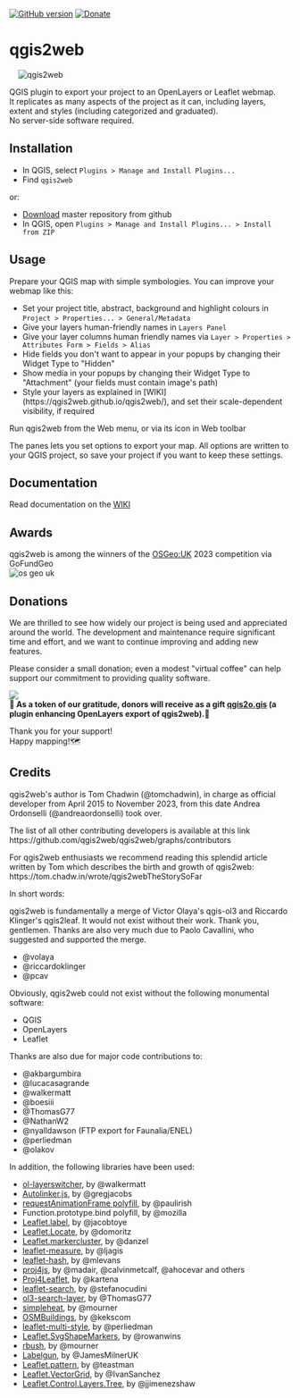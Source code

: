[![GitHub version](https://badge.fury.io/gh/tomchadwin%2Fqgis2web.svg)](https://badge.fury.io/gh/tomchadwin%2Fqgis2web)
[![Donate](https://img.shields.io/badge/donate%20to-qgis2web-green)](https://www.opengis.it/buy-me-a-coffee/)
<h1>qgis2web</h1>

&nbsp;&nbsp;&nbsp;&nbsp;![qgis2web](https://github.com/qgis2web/qgis2web/blob/master/icons/qgis2web.png)

QGIS plugin to export your project to an OpenLayers or Leaflet webmap.</br>
It replicates as many aspects of the project as it can, including layers, extent and styles (including categorized and graduated).</br>
No server-side software required.

<h2>Installation</h2>
<ul>
    <li>In QGIS, select <code>Plugins > Manage and Install Plugins...</code></li>
    <li>Find <code>qgis2web</code></li>
</ul>
<p>or:</p>
<ul>
    <li><a href="https://github.com/qgis2web/qgis2web/archive/master.zip" target="_blank">Download</a> master repository from github</li>
	<li>In QGIS, open <code>Plugins &gt; Manage and Install Plugins... &gt; Install from ZIP</code></li>	
				
</ul>

<h2>Usage</h2>
<p>Prepare your QGIS map with simple symbologies. You can improve your webmap like this:
</p>
<ul>
    <li>Set your project title, abstract, background and highlight colours in <code>Project > Properties... > General/Metadata</code></li>
    <li>Give your layers human-friendly names in <code>Layers Panel</code></li>
    <li>Give your layer columns human friendly names via <code>Layer > Properties > Attributes Form > Fields > Alias</code></li>
    <li>Hide fields you don't want to appear in your popups by changing their Widget Type to "Hidden"</li>
    <li>Show media in your popups by changing their Widget Type to "Attachment" (your fields must contain image's path)</li>
    <li>Style your layers as explained in [WIKI](https://qgis2web.github.io/qgis2web/), and set their scale-dependent visibility, if required</li>
</ul>
<p>Run qgis2web from the Web menu, or via its icon in Web toolbar</p>
<p>The panes lets you set options to export your map. All options are written to your QGIS project, so save your project if you want to keep these settings.
</p>

<h2>Documentation</h2>

Read documentation on the [WIKI](https://qgis2web.github.io/qgis2web/)

<h2>Awards</h2>

qgis2web is among the winners of the [OSGeo:UK](https://uk.osgeo.org/agm/agm2023minutes.html) 2023 competition via GoFundGeo
</br>
![os geo uk](https://github.com/tomchadwin/qgis2web/assets/89784373/275553ce-39bd-42b2-81d3-12e551ce1261)


<h2>Donations</h2>
We are thrilled to see how widely our project is being used and appreciated around the world. The development and maintenance require significant time and effort, and we want to continue improving and adding new features.

Please consider a small donation; even a modest "virtual coffee" can help support our commitment to providing quality software. 

[<img src="https://github.com/tomchadwin/qgis2web/assets/89784373/3bf8e193-e65e-4dc6-a189-a9e669f98b1e">](https://www.opengis.it/buy-me-a-coffee/)
</br><b>🎁 As a token of our gratitude, donors will receive as a gift [qgis2o.gis](https://github.com/andreaordonselli/qgis2o.gis) (a plugin enhancing OpenLayers export of qgis2web).🎁</b>

Thank you for your support!
</br>Happy mapping!🗺️

<h2>Credits</h2>
qgis2web's author is Tom Chadwin (@tomchadwin), in charge as official developer from April 2015 to November 2023, from this date Andrea Ordonselli (@andreaordonselli) took over.
<p>The list of all other contributing developers is available at this link https://github.com/qgis2web/qgis2web/graphs/contributors
<p>For qgis2web enthusiasts we recommend reading this splendid article written by Tom which describes the birth and growth of qgis2web:
https://tom.chadw.in/wrote/qgis2webTheStorySoFar

<p>In short words:
<p>qgis2web is fundamentally a merge of Victor Olaya's qgis-ol3 and Riccardo
Klinger's qgis2leaf. It would not exist without their work. Thank you,
gentlemen. Thanks are also very much due to Paolo Cavallini, who suggested
and supported the merge.</p>
<ul>
    <li>@volaya</li>
    <li>@riccardoklinger</li>
    <li>@pcav</li>
</ul>

<p>Obviously, qgis2web could not exist without the following monumental
software:</p>
<ul>
    <li>QGIS</li>
    <li>OpenLayers</li>
    <li>Leaflet</li>
</ul>

<p>Thanks are also due for major code contributions to:</p>
<ul>
    <li>@akbargumbira</li>
    <li>@lucacasagrande</li>
    <li>@walkermatt</li>
    <li>@boesiii</li>
    <li>@ThomasG77</li>
    <li>@NathanW2</li>
    <li>@nyalldawson (FTP export for Faunalia/ENEL)</li>
    <li>@perliedman</li>
    <li>@olakov</li>
</ul>

<p>In addition, the following libraries have been used:</p>
<ul>
    <li><a href="https://github.com/walkermatt/ol-layerswitcher">ol-layerswitcher</a>, by @walkermatt</li>
    <li><a href="https://github.com/gregjacobs/Autolinker.js">Autolinker.js</a>, by @gregjacobs</li>
    <li><a href="https://gist.github.com/paulirish/1579671">requestAnimationFrame polyfill</a>, by @paulirish</li>
    <li>Function.prototype.bind polyfill, by @mozilla</li>
    <li><a href="https://github.com/Leaflet/Leaflet.label">Leaflet.label</a>, by @jacobtoye</li>
    <li><a href="https://github.com/domoritz/leaflet-locatecontrol">Leaflet.Locate</a>, by @domoritz</li>
    <li><a href="https://github.com/Leaflet/Leaflet.markercluster">Leaflet.markercluster</a>, by @danzel</li>
    <li><a href="https://github.com/ljagis/leaflet-measure">leaflet-measure</a>, by @ljagis</li>
    <li><a href="https://github.com/mlevans/leaflet-hash">leaflet-hash</a>, by @mlevans</li>
    <li><a href="https://github.com/proj4js/proj4js">proj4js</a>, by @madair, @calvinmetcalf, @ahocevar and others</li>
    <li><a href="https://github.com/kartena/Proj4Leaflet">Proj4Leaflet</a>, by @kartena</li>
    <li><a href="https://github.com/stefanocudini/leaflet-search">leaflet-search</a>, by @stefanocudini</li>
    <li><a href="https://github.com/webgeodatavore/ol3-search-layer">ol3-search-layer</a>, by @ThomasG77</li>
    <li><a href="https://github.com/mourner/simpleheat">simpleheat</a>, by @mourner</li>
    <li><a href="https://github.com/kekscom/osmbuildings">OSMBuildings</a>, by @kekscom</li>
    <li><a href="https://github.com/perliedman/leaflet-multi-style">leaflet-multi-style</a>, by @perliedman</li>
    <li><a href="https://github.com/rowanwins/Leaflet.SvgShapeMarkers">Leaflet.SvgShapeMarkers</a>, by @rowanwins</li>
    <li><a href="https://github.com/mourner/rbush">rbush</a>, by @mourner</li>
    <li><a href="https://github.com/Geovation/labelgun">Labelgun</a>, by @JamesMilnerUK</li>
    <li><a href="https://github.com/teastman/Leaflet.pattern">Leaflet.pattern</a>, by @teastman</li>
    <li><a href="https://github.com/Leaflet/Leaflet.VectorGrid">Leaflet.VectorGrid</a>, by @IvanSanchez</li>
    <li><a href="https://github.com/jjimenezshaw/Leaflet.Control.Layers.Tree">Leaflet.Control.Layers.Tree</a>, by @jjimenezshaw</li>
</ul>

